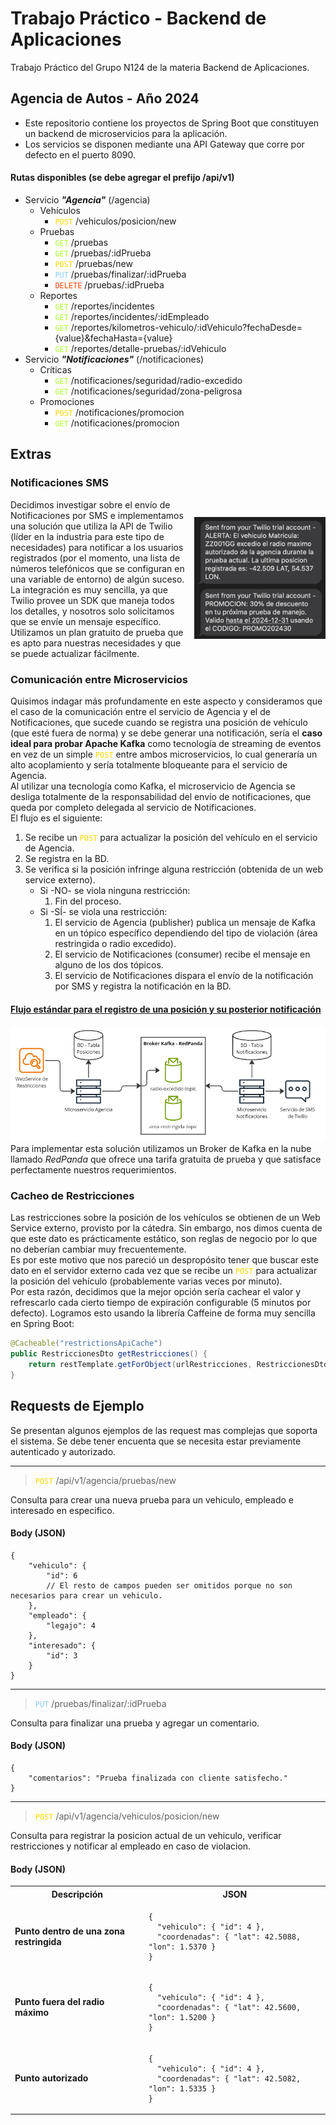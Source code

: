 # Trabajo Práctico - Backend de Aplicaciones
Trabajo Práctico del Grupo N124 de la materia Backend de Aplicaciones.
## Agencia de Autos - Año 2024
- Este repositorio contiene los proyectos de Spring Boot que constituyen un backend de microservicios para la aplicación.
- Los servicios se disponen mediante una API Gateway que corre por defecto en el puerto 8090.
#### Rutas disponibles (se debe agregar el prefijo /api/v1)
- Servicio ***"Agencia"*** (/agencia)
    - Vehículos
        - <code style="color : gold">POST</code> /vehiculos/posicion/new
    - Pruebas
        - <code style="color : greenyellow">GET</code> /pruebas
        - <code style="color : greenyellow">GET</code> /pruebas/:idPrueba
        - <code style="color : gold">POST</code> /pruebas/new
        - <code style="color : lightskyblue">PUT</code> /pruebas/finalizar/:idPrueba
        - <code style="color : orangered">DELETE</code> /pruebas/:idPrueba
    - Reportes
        - <code style="color : greenyellow">GET</code> /reportes/incidentes
        - <code style="color : greenyellow">GET</code> /reportes/incidentes/:idEmpleado
        - <code style="color : greenyellow">GET</code> /reportes/kilometros-vehiculo/:idVehiculo?fechaDesde={value}&fechaHasta={value}
        - <code style="color : greenyellow">GET</code> /reportes/detalle-pruebas/:idVehiculo
- Servicio ***"Notificaciones"*** (/notificaciones)
    - Críticas
        - <code style="color : greenyellow">GET</code> /notificaciones/seguridad/radio-excedido
        - <code style="color : greenyellow">GET</code> /notificaciones/seguridad/zona-peligrosa
    - Promociones
        - <code style="color : gold">POST</code> /notificaciones/promocion
        - <code style="color : greenyellow">GET</code> /notificaciones/promocion

## Extras
### Notificaciones SMS

<div style="display: flex; align-items: center;">
  <div style="flex: 1; padding-right: 10px;">
    Decidimos investigar sobre el envío de Notificaciones por SMS e implementamos una solución que utiliza la API de Twilio (líder en la industria para este tipo de necesidades) para notificar a los usuarios registrados (por el momento, una lista de números telefónicos que se configuran en una variable de entorno) de algún suceso.
<br>
La integración es muy sencilla, ya que Twilio provee un SDK que maneja todos los detalles, y nosotros solo solicitamos que se envíe un mensaje específico.
<br>
Utilizamos un plan gratuito de prueba que es apto para nuestras necesidades y que se puede actualizar fácilmente.
  </div>
  <div style="flex: 0 0 auto;">
    <img src="https://raw.githubusercontent.com/JcBordino4/tpBackend/refs/heads/master/notification.png" alt="IMAGEN SMS" style="width: 210px; height: auto;"/>
  </div>
</div>

### Comunicación entre Microservicios
Quisimos indagar más profundamente en este aspecto y consideramos que el caso de la comunicación entre el servicio de Agencia y el de Notificaciones, que sucede cuando se registra una posición de vehículo (que esté fuera de norma) y se debe generar una notificación, sería el **caso ideal para probar Apache Kafka** como tecnología de streaming de eventos en vez de un simple <code style="color : gold">POST</code> entre ambos microservicios, lo cual generaría un alto acoplamiento y sería totalmente bloqueante para el servicio de Agencia.
<br>
Al utilizar una tecnología como Kafka, el microservicio de Agencia se desliga totalmente de la responsabilidad del envío de notificaciones, que queda por completo delegada al servicio de Notificaciones.
<br>
El flujo es el siguiente:
1. Se recibe un <code style="color : gold">POST</code> para actualizar la posición del vehículo en el servicio de Agencia.
2. Se registra en la BD.
3. Se verifica si la posición infringe alguna restricción (obtenida de un web service externo).
    - Si -NO- se viola ninguna restricción:
        1. Fin del proceso.
    - Si -SÍ- se viola una restricción:
        1. El servicio de Agencia (publisher) publica un mensaje de Kafka en un tópico específico dependiendo del tipo de violación (área restringida o radio excedido).
        2. El servicio de Notificaciones (consumer) recibe el mensaje en alguno de los dos tópicos.
        3. El servicio de Notificaciones dispara el envío de la notificación por SMS y registra la notificación en la BD.

#### <u>Flujo estándar para el registro de una posición y su posterior notificación</u>
![Flujo kafka](https://raw.githubusercontent.com/JcBordino4/tpBackend/refs/heads/master/kafka.png)
Para implementar esta solución utilizamos un Broker de Kafka en la nube llamado _RedPanda_ que ofrece una tarifa gratuita de prueba y que satisface perfectamente nuestros requerimientos.
### Cacheo de Restricciones
Las restricciones sobre la posición de los vehículos se obtienen de un Web Service externo, provisto por la cátedra. Sin embargo, nos dimos cuenta de que este dato es prácticamente estático, son reglas de negocio por lo que no deberían cambiar muy frecuentemente.
<br>
Es por este motivo que nos pareció un despropósito tener que buscar este dato en el servidor externo cada vez que se recibe un <code style="color : gold">POST</code> para actualizar la posición del vehículo (probablemente varias veces por minuto).<br>Por esta razón, decidimos que la mejor opción sería cachear el valor y refrescarlo cada cierto tiempo de expiración configurable (5 minutos por defecto). Logramos esto usando la librería Caffeine de forma muy sencilla en Spring Boot:
```java
@Cacheable("restrictionsApiCache")
public RestriccionesDto getRestricciones() {
    return restTemplate.getForObject(urlRestricciones, RestriccionesDto.class);
}
```
## Requests de Ejemplo
Se presentan algunos ejemplos de las request mas complejas que soporta el sistema. Se debe tener encuenta que se necesita estar previamente autenticado y autorizado.
<hr>

> <code style="color : gold">POST</code> /api/v1/agencia/pruebas/new

Consulta para crear una nueva prueba para un vehiculo, empleado e interesado en especifico.
#### Body (JSON)
```
{
    "vehiculo": {
        "id": 6
        // El resto de campos pueden ser omitidos porque no son necesarios para crear un vehiculo.
    },
    "empleado": {
        "legajo": 4
    },
    "interesado": {
        "id": 3
    }
}
```

<hr>

> <code style="color : lightskyblue">PUT</code> /pruebas/finalizar/:idPrueba

Consulta para finalizar una prueba y agregar un comentario.
#### Body (JSON)
```
{
    "comentarios": "Prueba finalizada con cliente satisfecho."
}
```
<hr>

> <code style="color : gold">POST</code> /api/v1/agencia/vehiculos/posicion/new

Consulta para registrar la posicion actual de un vehiculo, verificar restricciones y notificar al empleado en caso de violacion.
#### Body (JSON)
<table>
  <tr>
    <th>Descripción</th>
    <th>JSON</th>
  </tr>
  <tr>
    <td><strong>Punto dentro de una zona restringida</strong></td>
    <td>
      <pre><code>{
  "vehiculo": { "id": 4 },
  "coordenadas": { "lat": 42.5088, "lon": 1.5370 }
}</code></pre>
    </td>
  </tr>
  <tr>
    <td><strong>Punto fuera del radio máximo</strong></td>
    <td>
      <pre><code>{
  "vehiculo": { "id": 4 },
  "coordenadas": { "lat": 42.5600, "lon": 1.5200 }
}</code></pre>
    </td>
  </tr>
  <tr>
    <td><strong>Punto autorizado</strong></td>
    <td>
      <pre><code>{
  "vehiculo": { "id": 4 },
  "coordenadas": { "lat": 42.5082, "lon": 1.5335 }
}</code></pre>
    </td>
  </tr>
</table>

